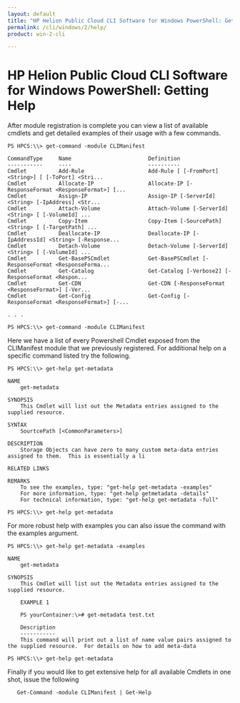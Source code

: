 ```yaml
---
layout: default
title: "HP Helion Public Cloud CLI Software for Windows PowerShell: Getting Help"
permalink: /cli/windows/2/help/
product: win-2-cli

---
```

<!--PUBLISHED-->
# HP Helion Public Cloud CLI Software for Windows PowerShell: Getting Help

After module registration is complete you can view a list of available cmdlets and get detailed examples of their usage with a few commands.

    PS HPCS:\\> get-command -module CLIManifest

    CommandType     Name						Definition
    -----------     ----						----------
    Cmdlet          Add-Rule					Add-Rule [ [-FromPort] <String>] [ [-ToPort] <Stri...
    Cmdlet          Allocate-IP					Allocate-IP [-ResponseFormat <ResponseFormat>] [...
    Cmdlet          Assign-IP					Assign-IP [-ServerId] <String> [-IpAddress] <Str...
    Cmdlet          Attach-Volume				Attach-Volume [-ServerId] <String> [ [-VolumeId] ...
    Cmdlet          Copy-Item					Copy-Item [-SourcePath] <String> [ [-TargetPath] ...
    Cmdlet          Deallocate-IP				Deallocate-IP [-IpAddressId] <String> [-Response...
    Cmdlet          Detach-Volume				Detach-Volume [-ServerId] <String> [ [-VolumeId] ...
    Cmdlet          Get-BasePSCmdlet			Get-BasePSCmdlet [-ResponseFormat <ResponseForma...
    Cmdlet          Get-Catalog					Get-Catalog [-Verbose2] [-ResponseFormat <Respon...
    Cmdlet          Get-CDN						Get-CDN [-ResponseFormat <ResponseFormat>] [-Ver...
    Cmdlet          Get-Config					Get-Config [-ResponseFormat <ResponseFormat>] [-...

    . . .

    PS HPCS:\\> get-command -module CLIManifest

<!--<img src="media/getCommand_0.png" width="580" height="360" alt="" />-->

Here we have a list of every Powershell Cmdlet exposed from the CLIManifest module that we previously registered.
For additional help on a specific command listed try the following.

    PS HPCS:\\> get-help get-metadata
    
    NAME
    	get-metadata
    
    SYNOPSIS
    	This Cmdlet will list out the Metadata entries assigned to the supplied resource.
    
    SYNTAX
    	SourtcePath [<CommonParameters>]
    
    DESCRIPTION
    	Storage Objects can have zero to many custom meta-data entries assigned to them.  This is essentially a li
    
    RELATED LINKS
    
    REMARKS
    	To see the examples, type: "get-help get-metadata -examples"
    	For more information, type: "get-help getmetadata -details"
    	For technical information, type: "get-help get-metadata -full"
    
    PS HPCS:\\> get-help get-metadata

<!--<img src="media/GetHelp_0_0.png" width="580" height="302" alt="" />-->

For more robust help with examples you can also issue the command with the examples argument.

    PS HPCS:\\> get-help get-metadata -examples
    
    NAME
    	get-metadata
    
    SYNOPSIS
    	This Cmdlet will list out the Metadata entries assigned to the supplied resource.
    
    	EXAMPLE 1
    	
    	PS yourContainer:\># get-metadata test.txt
    	
    	Description
    	-----------
    	This command will print out a list of name value pairs assigned to the supplied resource.  For details on how to add meta-data
    
    PS HPCS:\\> get-help get-metadata

<!--<img src="media/gethelpExamples_0_0.png" width="580" height="282" alt="" />-->

Finally if you would like to get extensive help for all available Cmdlets in one shot, issue the following

       Get-Command -module CLIManifest | Get-Help

